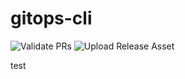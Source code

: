# gitops-cli
![Validate PRs](https://github.com/wtam2018/test-gitops-cli/workflows/Validate%20PRs/badge.svg)
![Upload Release Asset](https://github.com/wtam2018/test-gitops-cli/workflows/Upload%20Release%20Asset/badge.svg)

test
